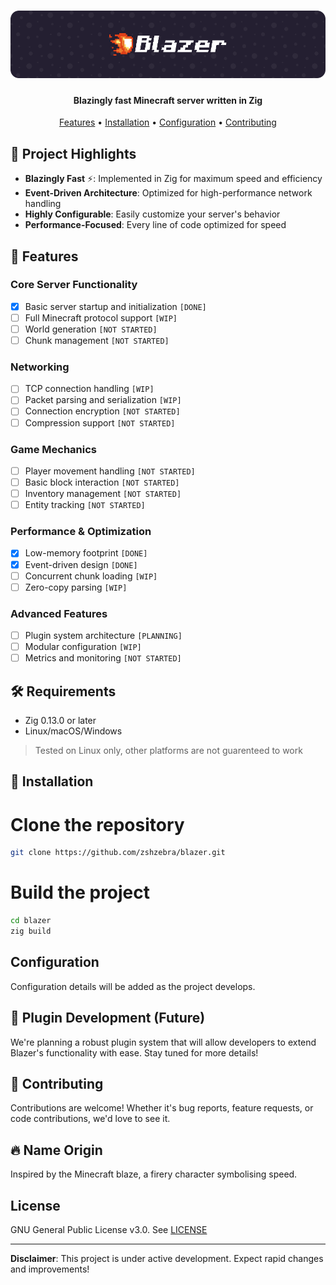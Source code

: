 <h1 align="center">
    <img src="https://raw.githubusercontent.com/zshzebra/blazer/refs/heads/main/assets/blazer-header.png" alt="Blazer" />
</h1>

<h4 align="center">
    Blazingly fast Minecraft server written in Zig
</h4>

<p align="center">
    <a href="#features">Features</a> •
    <a href="#installation">Installation</a> •
    <a href="#configuration">Configuration</a> • 
    <a href="#contributing">Contributing</a>
</p>

## 🚀 Project Highlights

- **Blazingly Fast** ⚡: Implemented in Zig for maximum speed and efficiency
- **Event-Driven Architecture**: Optimized for high-performance network handling
- **Highly Configurable**: Easily customize your server's behavior
- **Performance-Focused**: Every line of code optimized for speed

## 🌟 Features

### Core Server Functionality
- [x] Basic server startup and initialization `[DONE]`
- [ ] Full Minecraft protocol support `[WIP]`
- [ ] World generation `[NOT STARTED]`
- [ ] Chunk management `[NOT STARTED]`

### Networking
- [ ] TCP connection handling `[WIP]`
- [ ] Packet parsing and serialization `[WIP]`
- [ ] Connection encryption `[NOT STARTED]`
- [ ] Compression support `[NOT STARTED]`

### Game Mechanics
- [ ] Player movement handling `[NOT STARTED]`
- [ ] Basic block interaction `[NOT STARTED]`
- [ ] Inventory management `[NOT STARTED]`
- [ ] Entity tracking `[NOT STARTED]`

### Performance & Optimization
- [x] Low-memory footprint `[DONE]`
- [x] Event-driven design `[DONE]`
- [ ] Concurrent chunk loading `[WIP]`
- [ ] Zero-copy parsing `[WIP]`

### Advanced Features
- [ ] Plugin system architecture `[PLANNING]`
- [ ] Modular configuration `[WIP]`
- [ ] Metrics and monitoring `[NOT STARTED]`

## 🛠 Requirements

- Zig 0.13.0 or later
- Linux/macOS/Windows

> Tested on Linux only, other platforms are not guarenteed to work

## 🚧 Installation

# Clone the repository
```sh
git clone https://github.com/zshzebra/blazer.git
```

# Build the project
```sh
cd blazer
zig build
```

## Configuration

Configuration details will be added as the project develops.

## 🔌 Plugin Development (Future)

We're planning a robust plugin system that will allow developers to extend Blazer's functionality with ease. Stay tuned for more details!

## 🤝 Contributing

Contributions are welcome! Whether it's bug reports, feature requests, or code contributions, we'd love to see it.

## 🔥 Name Origin

Inspired by the Minecraft blaze, a firery character symbolising speed.

## License

GNU General Public License v3.0. See [LICENSE](LICENSE)

---

**Disclaimer**: This project is under active development. Expect rapid changes and improvements!
